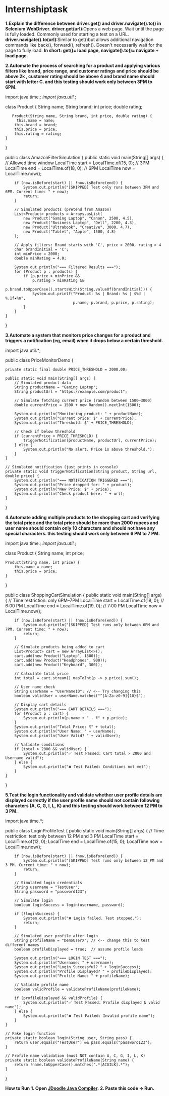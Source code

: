 # Internshiptask
**1.Explain the difference between driver.get() and driver.navigate().to() in Selenium WebDriver.**
**driver.get(url)**:Opens a web page.
Wait until the page is fully loaded.
Commonly used for starting a test on a URL.
**driver.navigate().to(url)**:Similar to get()but allows additional navigation commands like back(), forward(), refresh().
Doesn't necessarily wait for the page to fully load.
**In short: get()= load page, navigate().to()= navigate + load page.**

**2.Automate the process of searching for a product and applying various filters like brand, price range, and customer ratings and price should be above 2k , customer rating should be above 4 and brand name should start with letter C. and this testing should work only between 3PM to 6PM.**




import java.time.*;
import java.util.*;

class Product {
    String name;
    String brand;
    int price;
    double rating;
      
       Product(String name, String brand, int price, double rating) {
         this.name = name;
        this.brand = brand;
        this.price = price;
        this.rating = rating;
    }
}

public class AmazonFilterSimulation {
    public static void main(String[] args) {
        // Allowed time window
        LocalTime start = LocalTime.of(15, 0);  // 3PM
        LocalTime end = LocalTime.of(18, 0);    // 6PM
        LocalTime now = LocalTime.now();

        if (now.isBefore(start) || !now.isBefore(end)) {
            System.out.println("[SKIPPED] Test only runs between 3PM and 6PM. Current time: " + now);
            return;
        }

        // Simulated products (pretend from Amazon)
        List<Product> products = Arrays.asList(
            new Product("Gaming Laptop", "Canon", 2500, 4.5),
            new Product("Business Laptop", "Dell", 2200, 4.3),
            new Product("Ultrabook", "Creative", 3000, 4.7),
            new Product("Tablet", "Apple", 1500, 4.8)
        );

        // Apply filters: Brand starts with 'C', price > 2000, rating > 4
        char brandInitial = 'C';
        int minPrice = 2000;
        double minRating = 4.0;

        System.out.println("=== Filtered Results ===");
        for (Product p : products) {
            if (p.price > minPrice &&
                p.rating > minRating &&
                p.brand.toUpperCase().startsWith(String.valueOf(brandInitial))) {
                System.out.printf("Product: %s | Brand: %s | $%d | %.1f★%n",
                                  p.name, p.brand, p.price, p.rating);
            }
        }
    }
}

  **3.Automate a system that monitors price changes for a product and triggers a notification (eg, email) when it drops below a certain threshold.**
  
  
  import java.util.*;

public class PriceMonitorDemo {

    private static final double PRICE_THRESHOLD = 2000.00;

    public static void main(String[] args) {
        // Simulated product data
        String productName = "Gaming Laptop";
        String productUrl = "https://example.com/product";

        // Simulate fetching current price (random between 1500–3000)
        double currentPrice = 1500 + new Random().nextInt(1500);

        System.out.println("Monitoring product: " + productName);
        System.out.println("Current price: $" + currentPrice);
        System.out.println("Threshold: $" + PRICE_THRESHOLD);

        // Check if below threshold
        if (currentPrice < PRICE_THRESHOLD) {
            triggerNotification(productName, productUrl, currentPrice);
        } else {
            System.out.println("No alert. Price is above threshold.");
        }
    }

    // Simulated notification (just prints in console)
    private static void triggerNotification(String product, String url, double price) {
        System.out.println("=== NOTIFICATION TRIGGERED ===");
        System.out.println("Price dropped for: " + product);
        System.out.println("New Price: $" + price);
        System.out.println("Check product here: " + url);
    }
}


**4.Automate adding multiple products to the shopping cart and verifying the total price and the total price should be more than 2000 rupees and user name should contain only 10 characters and should not have any special characters. this testing should work only between 6 PM to 7 PM.**


import java.time.*;
import java.util.*;

class Product {
    String name;
    int price;

    Product(String name, int price) {
        this.name = name;
        this.price = price;
    }
}

public class ShoppingCartSimulation {
    public static void main(String[] args) {
        // Time restriction: only 6PM–7PM
        LocalTime start = LocalTime.of(18, 0); // 6:00 PM
        LocalTime end = LocalTime.of(19, 0);   // 7:00 PM
        LocalTime now = LocalTime.now();

        if (now.isBefore(start) || !now.isBefore(end)) {
            System.out.println("[SKIPPED] Test runs only between 6PM and 7PM. Current time: " + now);
            return;
        }

        // Simulate products being added to cart
        List<Product> cart = new ArrayList<>();
        cart.add(new Product("Laptop", 1500));
        cart.add(new Product("Headphones", 900));
        cart.add(new Product("Keyboard", 300));

        // Calculate total price
        int total = cart.stream().mapToInt(p -> p.price).sum();

        // User name check
        String userName = "UserName10"; // <-- Try changing this
        boolean validUser = userName.matches("^[A-Za-z0-9]{10}$");

        // Display cart details
        System.out.println("=== CART DETAILS ===");
        for (Product p : cart) {
            System.out.println(p.name + " - ₹" + p.price);
        }
        System.out.println("Total Price: ₹" + total);
        System.out.println("User Name: " + userName);
        System.out.println("User Valid? " + validUser);

        // Validate conditions
        if (total > 2000 && validUser) {
            System.out.println("✅ Test Passed: Cart total > 2000 and Username valid");
        } else {
            System.out.println("❌ Test Failed: Conditions not met");
        }
    }
}


**5.Test the login functionality and validate whether user profile details are displayed correctly if the user profile name should not contain following characters (A, C, G, I, L, K) and this testing should work between 12 PM to 3 PM.**


import java.time.*;

public class LoginProfileTest {
    public static void main(String[] args) {
        // Time restriction: test only between 12 PM and 3 PM
        LocalTime start = LocalTime.of(12, 0);
        LocalTime end = LocalTime.of(15, 0);
        LocalTime now = LocalTime.now();

        if (now.isBefore(start) || !now.isBefore(end)) {
            System.out.println("[SKIPPED] Test runs only between 12 PM and 3 PM. Current time: " + now);
            return;
        }

        // Simulated login credentials
        String username = "TestUser";
        String password = "password123";

        // Simulate login
        boolean loginSuccess = login(username, password);

        if (!loginSuccess) {
            System.out.println("❌ Login failed. Test stopped.");
            return;
        }

        // Simulated user profile after login
        String profileName = "DemoUserX"; // <-- change this to test different names
        boolean profileDisplayed = true;  // assume profile loads

        System.out.println("=== LOGIN TEST ===");
        System.out.println("Username: " + username);
        System.out.println("Login Successful? " + loginSuccess);
        System.out.println("Profile Displayed? " + profileDisplayed);
        System.out.println("Profile Name: " + profileName);

        // Validate profile name
        boolean validProfile = validateProfileName(profileName);

        if (profileDisplayed && validProfile) {
            System.out.println("✅ Test Passed: Profile displayed & valid name");
        } else {
            System.out.println("❌ Test Failed: Invalid profile name");
        }
    }

    // Fake login function
    private static boolean login(String user, String pass) {
        return user.equals("TestUser") && pass.equals("password123");
    }

    // Profile name validation (must NOT contain A, C, G, I, L, K)
    private static boolean validateProfileName(String name) {
        return !name.toUpperCase().matches(".*[ACGILK].*");
    }
}




**How to Run**
**1. Open [JDoodle Java Compiler](https://www.jdoodle.com/online-java-compiler/).**
**2. Paste this code → Run.**







  
